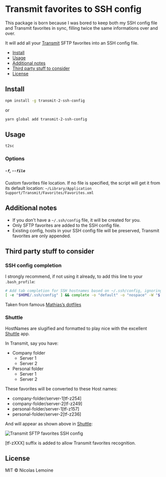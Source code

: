 # Transmit favorites to SSH config

This package is born because I was bored to keep both my SSH config file and Transmit favorites in sync, filling twice the same informations over and over.

It will add all your [Transmit](https://panic.com/transmit/) SFTP favorites into an SSH config file.

- [Install](#install)
- [Usage](#usage)
- [Additional notes](#additional-notes)
- [Third party stuff to consider](#third-party-stuff-to-consider)
- [License](#license)

## Install

```bash
npm install -g transmit-2-ssh-config
```

or

```bash
yarn global add transmit-2-ssh-config
```

## Usage

```bash
t2sc
```

### Options

##### `-f`, `--file`

Custom favorites file location. 
If no file is specified, the script will get it from its default location: `~/Library/Application Support/Transmit/Favorites/Favorites.xml`

## Additional notes

- If you don't have a `~/.ssh/config` file, it will be created for you.
- Only SFTP favorites are added to the SSH config file.
- Existing config, hosts in your SSH config file will be preserved, Transmit favorites are only appended.

## Third party stuff to consider

### SSH config completion

I strongly recommend, if not using it already, to add this line to your `.bash_profile`: 

```bash
# Add tab completion for SSH hostnames based on ~/.ssh/config, ignoring wildcards
[ -e "$HOME/.ssh/config" ] && complete -o "default" -o "nospace" -W "$(grep "^Host" ~/.ssh/config | grep -v "[?*]" | cut -d " " -f2- | tr ' ' '\n')" scp sftp ssh;
```
Taken from famous [Mathias’s dotfiles](https://github.com/mathiasbynens/dotfiles/blob/master/.bash_profile#L40-L41)

### Shuttle

HostNames are slugified and formatted to play nice with the excellent [Shuttle](http://fitztrev.github.io/shuttle/) app.

In Transmit, say you have:

- Company folder
    - Server 1
    - Server 2
- Personal folder
    - Server 1
    - Server 2

These favorites will be converted to these Host names:

- company-folder/server-1[tf-z254]
- company-folder/server-2[tf-z249]
- personal-folder/server-1[tf-z157]
- personal-folder/server-2[tf-z236]

And will appear as shown above in [Shuttle](http://fitztrev.github.io/shuttle/):

![Transmit SFTP favorites SSH config](http://benkey.free.fr/transmit-to-sshconfig.png)

[tf-zXXX] suffix is added to allow Transmit favorites recognition. 

## License

MIT © Nicolas Lemoine
